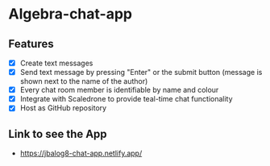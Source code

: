 # Algebra-chat-app

## Features

- [x] Create text messages
- [x] Send text message by pressing "Enter" or the submit button (message is shown next to the name of the author)
- [x] Every chat room member is identifiable by name and colour
- [x] Integrate with Scaledrone to provide teal-time chat functionality
- [x] Host as GitHub repository

## Link to see the App

- https://jbalog8-chat-app.netlify.app/
